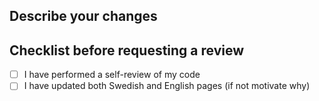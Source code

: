 ## Describe your changes

## Checklist before requesting a review

<!-- Please ensure you’ve done all of these things (if applicable). -->
<!-- You can replace the `[ ]` with `[x]` to mark each task as done. -->

- [ ] I have performed a self-review of my code
- [ ] I have updated both Swedish and English pages (if not motivate why)
